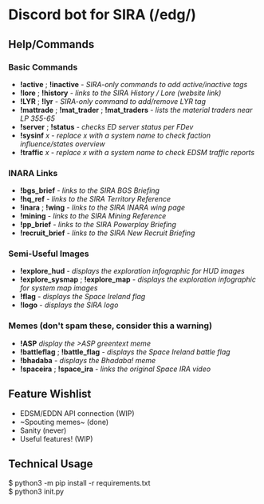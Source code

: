 # Discord bot for SIRA (/edg/)

## Help/Commands

### Basic Commands
- **!active** ; **!inactive** - *SIRA-only commands to add active/inactive tags*
- **!lore** ; **!history** - *links to the SIRA History / Lore (website link)*
- **!LYR** ; **!lyr** - *SIRA-only command to add/remove LYR tag*
- **!mattrade** ; **!mat_trader** ; **!mat_traders** - *lists the material traders near LP 355-65*
- **!server** ; **!status** - *checks ED server status per FDev*
- **!sysinf** *x* - *replace x with a system name to check faction influence/states overview*
- **!traffic** *x* - *replace x with a system name to check EDSM traffic reports*

### INARA Links
- **!bgs_brief** - *links to the SIRA BGS Briefing*
- **!hq_ref** - *links to the SIRA Territory Reference*
- **!inara** ; **!wing** - *links to the SIRA INARA wing page*
- **!mining** - *links to the SIRA Mining Reference*
- **!pp_brief** - *links to the SIRA Powerplay Briefing*
- **!recruit_brief** - *links to the SIRA New Recruit Briefing*

### Semi-Useful Images
- **!explore_hud** - *displays the exploration infographic for HUD images*
- **!explore_sysmap** ; **!explore_map** - *displays the exploration infographic for system map images*
- **!flag** - *displays the Space Ireland flag*
- **!logo** - *displays the SIRA logo*

### Memes (don't spam these, consider this a warning)
- **!ASP** *display the >ASP greentext meme*
- **!battleflag** ; **!battle_flag** - *displays the Space Ireland battle flag*
- **!bhadaba** - *displays the Bhadaba! meme*
- **!spaceira** ; **!space_ira** - *links the original Space IRA video*

## Feature Wishlist
- EDSM/EDDN API connection (WIP)
- ~Spouting memes~ (done)
- Sanity (never)
- Useful features! (WIP)

## Technical Usage
$ python3 -m pip install -r requirements.txt\
$ python3 init.py

